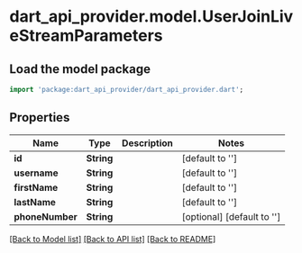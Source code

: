 # dart_api_provider.model.UserJoinLiveStreamParameters

## Load the model package
```dart
import 'package:dart_api_provider/dart_api_provider.dart';
```

## Properties
Name | Type | Description | Notes
------------ | ------------- | ------------- | -------------
**id** | **String** |  | [default to '']
**username** | **String** |  | [default to '']
**firstName** | **String** |  | [default to '']
**lastName** | **String** |  | [default to '']
**phoneNumber** | **String** |  | [optional] [default to '']

[[Back to Model list]](../README.md#documentation-for-models) [[Back to API list]](../README.md#documentation-for-api-endpoints) [[Back to README]](../README.md)


